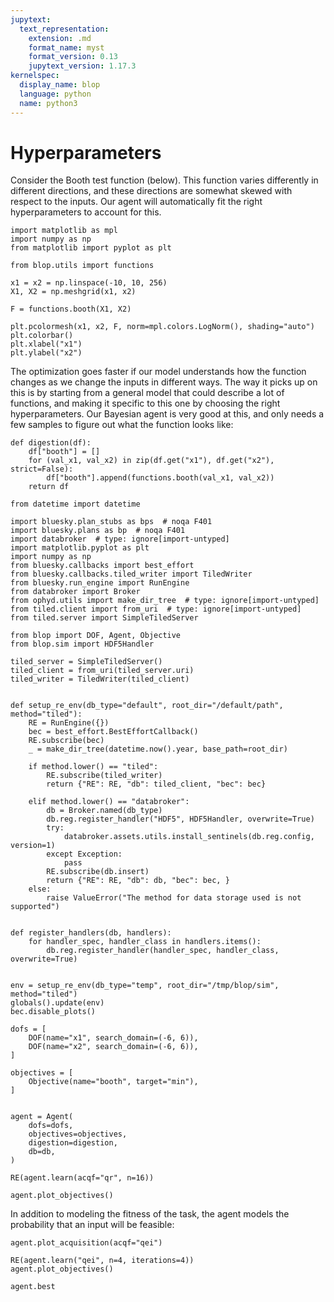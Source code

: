 ```yaml
---
jupytext:
  text_representation:
    extension: .md
    format_name: myst
    format_version: 0.13
    jupytext_version: 1.17.3
kernelspec:
  display_name: blop
  language: python
  name: python3
---
```


# Hyperparameters

Consider the Booth test function (below). This function varies differently in different directions, and these directions are somewhat skewed with respect to the inputs. Our agent will automatically fit the right hyperparameters to account for this.

```{code-cell} ipython3
import matplotlib as mpl
import numpy as np
from matplotlib import pyplot as plt

from blop.utils import functions

x1 = x2 = np.linspace(-10, 10, 256)
X1, X2 = np.meshgrid(x1, x2)

F = functions.booth(X1, X2)

plt.pcolormesh(x1, x2, F, norm=mpl.colors.LogNorm(), shading="auto")
plt.colorbar()
plt.xlabel("x1")
plt.ylabel("x2")
```

The optimization goes faster if our model understands how the function changes as we change the inputs in different ways. The way it picks up on this is by starting from a general model that could describe a lot of functions, and making it specific to this one by choosing the right hyperparameters. Our Bayesian agent is very good at this, and only needs a few samples to figure out what the function looks like:

```{code-cell} ipython3
def digestion(df):
    df["booth"] = []
    for (val_x1, val_x2) in zip(df.get("x1"), df.get("x2"), strict=False):
        df["booth"].append(functions.booth(val_x1, val_x2))
    return df
```

```{code-cell} ipython3
from datetime import datetime

import bluesky.plan_stubs as bps  # noqa F401
import bluesky.plans as bp  # noqa F401
import databroker  # type: ignore[import-untyped]
import matplotlib.pyplot as plt
import numpy as np
from bluesky.callbacks import best_effort
from bluesky.callbacks.tiled_writer import TiledWriter
from bluesky.run_engine import RunEngine
from databroker import Broker
from ophyd.utils import make_dir_tree  # type: ignore[import-untyped]
from tiled.client import from_uri  # type: ignore[import-untyped]
from tiled.server import SimpleTiledServer

from blop import DOF, Agent, Objective
from blop.sim import HDF5Handler
```

```{code-cell} ipython3
tiled_server = SimpleTiledServer()
tiled_client = from_uri(tiled_server.uri)
tiled_writer = TiledWriter(tiled_client)


def setup_re_env(db_type="default", root_dir="/default/path", method="tiled"):
    RE = RunEngine({})
    bec = best_effort.BestEffortCallback()
    RE.subscribe(bec)
    _ = make_dir_tree(datetime.now().year, base_path=root_dir)

    if method.lower() == "tiled":
        RE.subscribe(tiled_writer)
        return {"RE": RE, "db": tiled_client, "bec": bec}

    elif method.lower() == "databroker":
        db = Broker.named(db_type)
        db.reg.register_handler("HDF5", HDF5Handler, overwrite=True)
        try:
            databroker.assets.utils.install_sentinels(db.reg.config, version=1)
        except Exception:
            pass
        RE.subscribe(db.insert)
        return {"RE": RE, "db": db, "bec": bec, }
    else:
        raise ValueError("The method for data storage used is not supported")


def register_handlers(db, handlers):
    for handler_spec, handler_class in handlers.items():
        db.reg.register_handler(handler_spec, handler_class, overwrite=True)


env = setup_re_env(db_type="temp", root_dir="/tmp/blop/sim", method="tiled")
globals().update(env)
bec.disable_plots()
```

```{code-cell} ipython3
dofs = [
    DOF(name="x1", search_domain=(-6, 6)),
    DOF(name="x2", search_domain=(-6, 6)),
]

objectives = [
    Objective(name="booth", target="min"),
]


agent = Agent(
    dofs=dofs,
    objectives=objectives,
    digestion=digestion,
    db=db,
)

RE(agent.learn(acqf="qr", n=16))

agent.plot_objectives()
```

In addition to modeling the fitness of the task, the agent models the probability that an input will be feasible:

```{code-cell} ipython3
agent.plot_acquisition(acqf="qei")
```

```{code-cell} ipython3
RE(agent.learn("qei", n=4, iterations=4))
agent.plot_objectives()
```

```{code-cell} ipython3
agent.best
```
